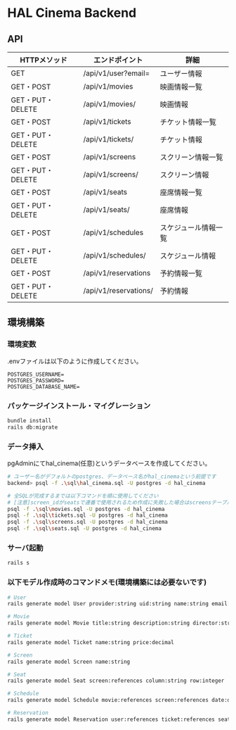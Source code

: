 # HAL Cinema Backend

## API

| HTTPメソッド | エンドポイント | 詳細 |
| --- | --- | --- |
| GET | /api/v1/user?email=<email> | ユーザー情報 |
| GET・POST | /api/v1/movies | 映画情報一覧 |
| GET・PUT・DELETE | /api/v1/movies/<id> | 映画情報 |
| GET・POST | /api/v1/tickets | チケット情報一覧 |
| GET・PUT・DELETE | /api/v1/tickets/<id> | チケット情報 |
| GET・POST | /api/v1/screens | スクリーン情報一覧 |
| GET・PUT・DELETE | /api/v1/screens/<id> | スクリーン情報 |
| GET・POST | /api/v1/seats | 座席情報一覧 |
| GET・PUT・DELETE | /api/v1/seats/<id> | 座席情報 |
| GET・POST | /api/v1/schedules | スケジュール情報一覧 |
| GET・PUT・DELETE | /api/v1/schedules/<id> | スケジュール情報 |
| GET・POST | /api/v1/reservations | 予約情報一覧 |
| GET・PUT・DELETE | /api/v1/reservations/<id> | 予約情報 |

## 環境構築

### 環境変数
.envファイルは以下のように作成してください。
```
POSTGRES_USERNAME=
POSTGRES_PASSWORD=
POSTGRES_DATABASE_NAME=
```

### パッケージインストール・マイグレーション
```bash
bundle install
rails db:migrate
```

### データ挿入
pgAdminにてhal_cinema(任意)というデータベースを作成してください。

```bash
# ユーザー名がデフォルトのpostgres、データベース名がhal_cinemaという前提です
backend> psql -f .\sql\hal_cinema.sql -U postgres -d hal_cinema

# 全SQLが完成するまでは以下コマンドを順に使用してください
# [注意]screen_idがseatsで連番で使用されるため作成に失敗した場合はscreensテーブルを削除して再作成してコマンドを使用してください
psql -f .\sql\movies.sql -U postgres -d hal_cinema
psql -f .\sql\tickets.sql -U postgres -d hal_cinema
psql -f .\sql\screens.sql -U postgres -d hal_cinema
psql -f .\sql\seats.sql -U postgres -d hal_cinema
```

### サーバ起動
```bash
rails s
```

### 以下モデル作成時のコマンドメモ(環境構築には必要ないです)
```bash
# User
rails generate model User provider:string uid:string name:string email:string

# Movie
rails generate model Movie title:string description:string director:string actors:string duration:integer thumbnail:string

# Ticket
rails generate model Ticket name:string price:decimal

# Screen
rails generate model Screen name:string

# Seat
rails generate model Seat screen:references column:string row:integer

# Schedule
rails generate model Schedule movie:references screen:references date:datetime

# Reservation
rails generate model Reservation user:references ticket:references seat:references schedule:references
```